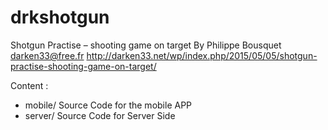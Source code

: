 # drkshotgun
Shotgun Practise – shooting game on target
By Philippe Bousquet <darken33@free.fr>
http://darken33.net/wp/index.php/2015/05/05/shotgun-practise-shooting-game-on-target/

Content :
- mobile/ Source Code for the mobile APP
- server/ Source Code for Server Side